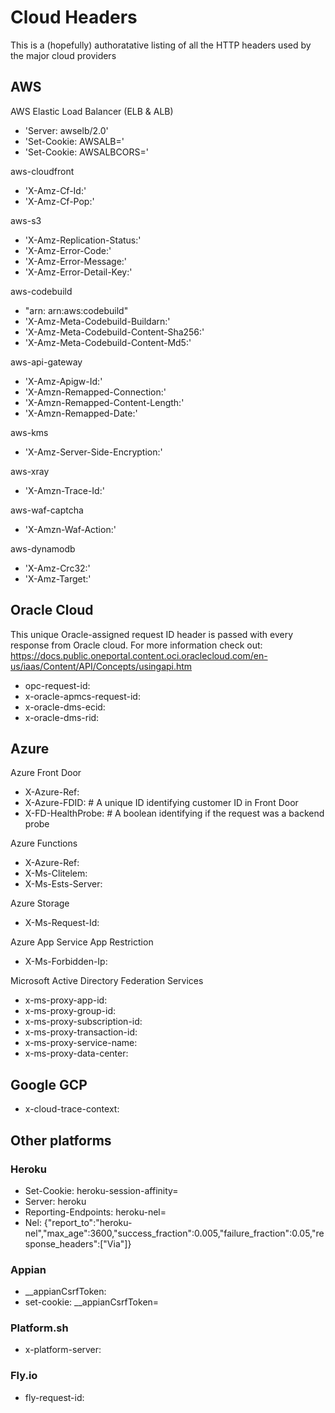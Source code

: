 # Cloud Headers
This is a (hopefully) authoratative listing of all the HTTP headers used by the major cloud providers

## AWS

AWS Elastic Load Balancer (ELB & ALB)
- 'Server: awselb/2.0'
- 'Set-Cookie: AWSALB='
- 'Set-Cookie: AWSALBCORS='

aws-cloudfront
- 'X-Amz-Cf-Id:'
- 'X-Amz-Cf-Pop:'

aws-s3
- 'X-Amz-Replication-Status:'
- 'X-Amz-Error-Code:'
- 'X-Amz-Error-Message:'
- 'X-Amz-Error-Detail-Key:'

aws-codebuild
- "arn: arn:aws:codebuild"
- 'X-Amz-Meta-Codebuild-Buildarn:'
- 'X-Amz-Meta-Codebuild-Content-Sha256:'
- 'X-Amz-Meta-Codebuild-Content-Md5:'

aws-api-gateway
- 'X-Amz-Apigw-Id:'
- 'X-Amzn-Remapped-Connection:'
- 'X-Amzn-Remapped-Content-Length:'
- 'X-Amzn-Remapped-Date:'

aws-kms
- 'X-Amz-Server-Side-Encryption:'

aws-xray
- 'X-Amzn-Trace-Id:'

aws-waf-captcha
- 'X-Amzn-Waf-Action:'

aws-dynamodb
- 'X-Amz-Crc32:'
- 'X-Amz-Target:'

## Oracle Cloud

This unique Oracle-assigned request ID header is passed with every response from Oracle cloud. For more information check out: https://docs.public.oneportal.content.oci.oraclecloud.com/en-us/iaas/Content/API/Concepts/usingapi.htm

- opc-request-id:
- x-oracle-apmcs-request-id:
- x-oracle-dms-ecid:
- x-oracle-dms-rid:

## Azure

Azure Front Door
- X-Azure-Ref:
- X-Azure-FDID: # A unique ID identifying customer ID in Front Door
- X-FD-HealthProbe: # A boolean identifying if the request was a backend probe

Azure Functions
- X-Azure-Ref:
- X-Ms-Clitelem:
- X-Ms-Ests-Server:

Azure Storage
- X-Ms-Request-Id:

Azure App Service App Restriction
- X-Ms-Forbidden-Ip:

Microsoft Active Directory Federation Services
- x-ms-proxy-app-id:
- x-ms-proxy-group-id:
- x-ms-proxy-subscription-id:
- x-ms-proxy-transaction-id:
- x-ms-proxy-service-name:
- x-ms-proxy-data-center:

## Google GCP
- x-cloud-trace-context:

## Other platforms

### Heroku 
- Set-Cookie: heroku-session-affinity=
- Server: heroku
- Reporting-Endpoints: heroku-nel=
- Nel: {"report_to":"heroku-nel","max_age":3600,"success_fraction":0.005,"failure_fraction":0.05,"response_headers":["Via"]}

### Appian
- __appianCsrfToken:
- set-cookie: __appianCsrfToken=

### Platform.sh
- x-platform-server:

### Fly.io
- fly-request-id:

